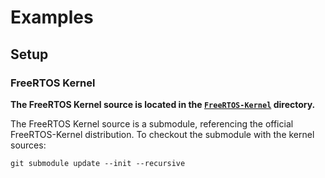 # Examples

## Setup

### FreeRTOS Kernel

**The FreeRTOS Kernel source is located in the [`FreeRTOS-Kernel`](../FreeRTOS-Kernel) directory.**

The FreeRTOS Kernel source is a submodule, referencing the official FreeRTOS-Kernel distribution.
To checkout the submodule with the kernel sources:

    git submodule update --init --recursive

